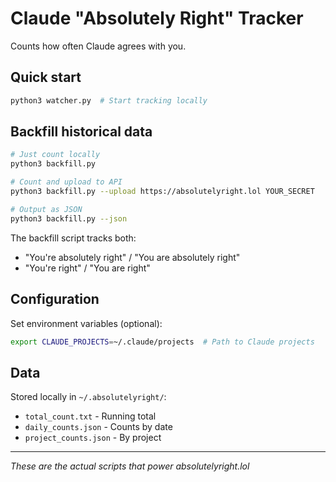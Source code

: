 # Claude "Absolutely Right" Tracker

Counts how often Claude agrees with you.

## Quick start

```bash
python3 watcher.py  # Start tracking locally
```

## Backfill historical data

```bash
# Just count locally
python3 backfill.py

# Count and upload to API
python3 backfill.py --upload https://absolutelyright.lol YOUR_SECRET

# Output as JSON
python3 backfill.py --json
```

The backfill script tracks both:
- "You're absolutely right" / "You are absolutely right"
- "You're right" / "You are right"

## Configuration

Set environment variables (optional):
```bash
export CLAUDE_PROJECTS=~/.claude/projects  # Path to Claude projects
```

## Data

Stored locally in `~/.absolutelyright/`:

- `total_count.txt` - Running total
- `daily_counts.json` - Counts by date
- `project_counts.json` - By project

---

*These are the actual scripts that power absolutelyright.lol*